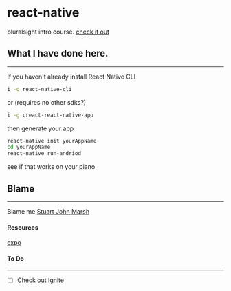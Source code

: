 # react-native
pluralsight intro course. [check it out](https://app.pluralsight.com/library/courses/react-native-fundamentals/table-of-contents "React Native on Pluralsight")

## What I have done here.
---
If you haven't already install React Native CLI

```bash
i -g react-native-cli
```
or (requires no other sdks?)
```bash 
i -g creact-react-native-app 
```
then generate your app
```bash
react-native init yourAppName
cd yourAppName
react-native run-andriod
```
see if that works on your piano
## Blame
---
Blame me [Stuart John Marsh](https://gostugo.com)

#### Resources
[expo](https://expo.io/)

#### To Do 
---
* [ ] Check out Ignite